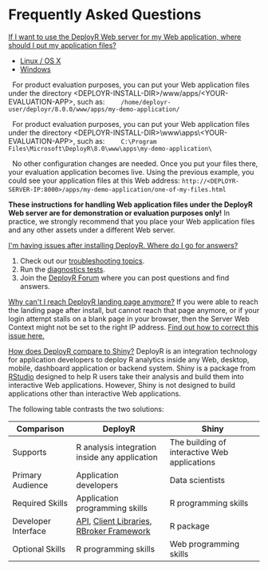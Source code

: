 ﻿# Frequently Asked Questions

<a href="#answer1" class="faq-toggle">If I want to use the DeployR Web server for my Web application, where should I put my application files?</a>

-   [Linux / OS X](#tab-417MIIvqx-0)
-   [Windows](#tab-417MIIvqx-1)

 
For product evaluation purposes, you can put your Web application files under the directory &lt;DEPLOYR-INSTALL-DIR&gt;/www/apps/&lt;YOUR-EVALUATION-APP&gt;, such as: `     /home/deployr-user/deployr/8.0.0/www/apps/my-demo-application/     `

 
For product evaluation purposes, you can put your Web application files under the directory &lt;DEPLOYR-INSTALL-DIR&gt;\\www\\apps\\&lt;YOUR-EVALUATION-APP&gt;, such as: `     C:\Program Files\Microsoft\DeployR\8.0\www\apps\my-demo-application\     `

 
No other configuration changes are needed. Once you put your files there, your evaluation application becomes live. Using the previous example, you could see your application files at this Web address: `http://<DEPLOYR-SERVER-IP:8000>/apps/my-demo-application/one-of-my-files.html`  
 

**These instructions for handling Web application files under the DeployR Web server are for demonstration or evaluation purposes only!** In practice, we strongly recommend that you place your Web application files and any other assets under a different Web server.

<a href="#answer2" class="faq-toggle">I'm having issues after installing DeployR. Where do I go for answers?</a>
1.  Check out our [troubleshooting topics](https://deployr.revolutionanalytics.com/documents/admin/troubleshoot/#solutions).
2.  Run the [diagnostics tests](https://deployr.revolutionanalytics.com/documents/admin/troubleshoot/#run-diagnostics).
3.  Join the [DeployR Forum](http://go.microsoft.com/fwlink/?LinkID=708535) where you can post questions and find answers.

<a href="#answer4" class="faq-toggle">Why can't I reach DeployR landing page anymore?</a>
If you were able to reach the landing page after install, but cannot reach that page anymore, or if your login attempt stalls on a blank page in your browser, then the Server Web Context might not be set to the right IP address. [Find out how to correct this issue here.](https://deployr.revolutionanalytics.com/documents/admin/install/#servernoconnect)

<a href="#answer3" class="faq-toggle">How does DeployR compare to Shiny?</a>
DeployR is an integration technology for application developers to deploy R analytics inside any Web, desktop, mobile, dashboard application or backend system. Shiny is a package from [RStudio](http://www.rstudio.com/) designed to help R users take their analysis and build them into interactive Web applications. However, Shiny is not designed to build applications other than interactive Web applications.

The following table contrasts the two solutions:

| Comparison          | DeployR                                                                                                                                                                                                                                    | Shiny                                        |
|---------------------|--------------------------------------------------------------------------------------------------------------------------------------------------------------------------------------------------------------------------------------------|----------------------------------------------|
| Supports            | R analysis integration inside any application                                                                                                                                                                                              | The building of interactive Web applications |
| Primary Audience    | Application developers                                                                                                                                                                                                                     | Data scientists                              |
| Required Skills     | Application programming skills                                                                                                                                                                                                             | R programming skills                         |
| Developer Interface | [API](https://deployr.revolutionanalytics.com/documents/dev/api-doc/), [Client Libraries](https://deployr.revolutionanalytics.com/docanddown/#clientlib), [RBroker Framework](https://deployr.revolutionanalytics.com/docanddown/#rbroker) | R package                                    |
| Optional Skills     | R programming skills                                                                                                                                                                                                                       | Web programming skills                       |


